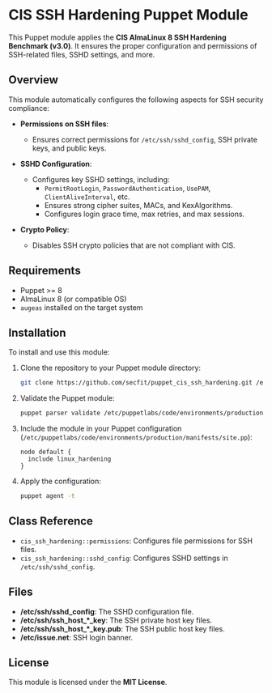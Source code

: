 # CIS SSH Hardening Puppet Module

This Puppet module applies the **CIS AlmaLinux 8 SSH Hardening Benchmark (v3.0)**. It ensures the proper configuration and permissions of SSH-related files, SSHD settings, and more.

## Overview

This module automatically configures the following aspects for SSH security compliance:

- **Permissions on SSH files**:
  - Ensures correct permissions for `/etc/ssh/sshd_config`, SSH private keys, and public keys.
  
- **SSHD Configuration**:
  - Configures key SSHD settings, including:
    - `PermitRootLogin`, `PasswordAuthentication`, `UsePAM`, `ClientAliveInterval`, etc.
    - Ensures strong cipher suites, MACs, and KexAlgorithms.
    - Configures login grace time, max retries, and max sessions.
  
- **Crypto Policy**:
  - Disables SSH crypto policies that are not compliant with CIS.

## Requirements

- Puppet >= 8
- AlmaLinux 8 (or compatible OS)
- `augeas` installed on the target system

## Installation

To install and use this module:

1. Clone the repository to your Puppet module directory:
    ```bash
    git clone https://github.com/secfit/puppet_cis_ssh_hardening.git /etc/puppetlabs/code/environments/production/modules/cis_ssh_hardening
    ```

2. Validate the Puppet module:
    ```bash
    puppet parser validate /etc/puppetlabs/code/environments/production/modules/cis_ssh_hardening/manifests/init.pp
    ```

3. Include the module in your Puppet configuration (`/etc/puppetlabs/code/environments/production/manifests/site.pp`):
    ```puppet
    node default {
      include linux_hardening
    }
    ```

4. Apply the configuration:
    ```bash
    puppet agent -t
    ```

## Class Reference

- `cis_ssh_hardening::permissions`: Configures file permissions for SSH files.
- `cis_ssh_hardening::sshd_config`: Configures SSHD settings in `/etc/ssh/sshd_config`.

## Files

- **/etc/ssh/sshd_config**: The SSHD configuration file.
- **/etc/ssh/ssh_host_*_key**: The SSH private host key files.
- **/etc/ssh/ssh_host_*_key.pub**: The SSH public host key files.
- **/etc/issue.net**: SSH login banner.

## License

This module is licensed under the **MIT License**.
